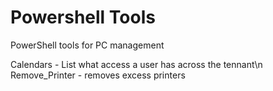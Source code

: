 # Powershell Tools
PowerShell tools for PC management


Calendars - List what access a user has across the tennant\n
Remove_Printer - removes excess printers
